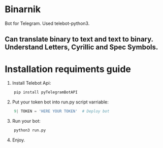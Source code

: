 # Binarnik

Bot for Telegram. Used telebot-python3.

## Can translate binary to text and text to binary. Understand Letters, Cyrillic and Spec Symbols.

# Installation requiments guide

 1. Install Telebot Api:
```python
    pip install pyTelegramBotAPI
```
 2. Put your token bot into run.py script varriable:
```python
    9| TOKEN = 'HERE YOUR TOKEN'  # Deploy bot
```
 3. Run your bot:
```python
    python3 run.py
```
 4. Enjoy.

